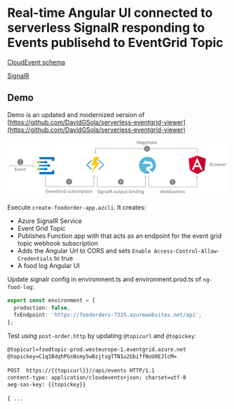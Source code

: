 # Real-time Angular UI connected to serverless SignalR responding to Events publisehd to EventGrid Topic

[CloudEvent schema](https://docs.microsoft.com/en-us/azure/event-grid/cloudevents-schema)

[SignalR](https://docs.microsoft.com/en-us/azure/azure-signalr)

## Demo

Demo is an updated and modernized version of [https://github.com/DavidGSola/serverless-eventgrid-viewer](https://github.com/DavidGSola/serverless-eventgrid-viewer)

![architecture](_images/architecture.png)

Execute `create-foodorder-app.azcli`. It creates:

- Azure SignalR Service
- Event Grid Topic
- Publishes Function app with that acts as an endpoint for the event grid topic webhook subscription
- Adds the Angular Url to CORS and sets `Enable Access-Control-Allow-Credentials` to true
- A food log Angular UI

Update signalr config in environment.ts and environment.prod.ts of `ng-food-log`:

```typescript
export const environment = {
  production: false,
  fxEndpoint: 'https://foodorders-7325.azurewebsites.net/api',
};
```

Test using `post-order.http` by updating `@topicurl` and `@topickey`:

```
@topicurl=foodtopic-prod.westeurope-1.eventgrid.azure.net
@topickey=C1q1BdqhPGsNsmy5wBzjtsgTTN1u2GbiffNoU8EJlcM=

POST  https://{{topicurl}}//api/events HTTP/1.1
content-type: application/cloudevents+json; charset=utf-8
aeg-sas-key: {{topickey}}

{ ...
```

